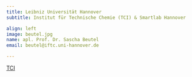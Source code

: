 ```yaml
---
title: Leibniz Universität Hannover
subtitle: Institut für Technische Chemie (TCI) & Smartlab Hannover

align: left
image: beutel.jpg
name: apl. Prof. Dr. Sascha Beutel
email: beutel@iftc.uni-hannover.de 

---
```



[TCI](https://www.tci.uni-hannover.de/de/sascha-beutel/)